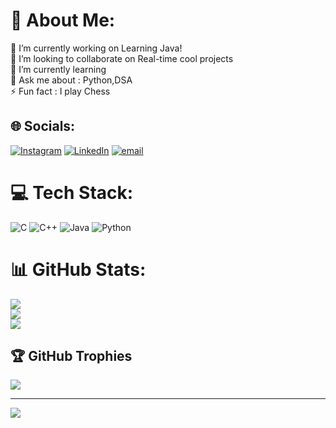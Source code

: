 # 💫 About Me:
🔭 I’m currently working on Learning Java!<br>👯 I’m looking to collaborate on Real-time cool projects<br>🌱 I’m currently learning<br>💬 Ask me about : Python,DSA<br>⚡ Fun fact : I play Chess


## 🌐 Socials:
[![Instagram](https://img.shields.io/badge/Instagram-%23E4405F.svg?logo=Instagram&logoColor=white)](https://instagram.com/just.notdev) [![LinkedIn](https://img.shields.io/badge/LinkedIn-%230077B5.svg?logo=linkedin&logoColor=white)](https://linkedin.com/in/JustinJuby) [![email](https://img.shields.io/badge/Email-D14836?logo=gmail&logoColor=white)](mailto:justinjuby930@gmail.com) 

# 💻 Tech Stack:
![C](https://img.shields.io/badge/c-%2300599C.svg?style=for-the-badge&logo=c&logoColor=white) ![C++](https://img.shields.io/badge/c++-%2300599C.svg?style=for-the-badge&logo=c%2B%2B&logoColor=white) ![Java](https://img.shields.io/badge/java-%23ED8B00.svg?style=for-the-badge&logo=openjdk&logoColor=white) ![Python](https://img.shields.io/badge/python-3670A0?style=for-the-badge&logo=python&logoColor=ffdd54)
# 📊 GitHub Stats:
![](https://github-readme-stats.vercel.app/api?username=Justin-Juby&theme=dark&hide_border=false&include_all_commits=false&count_private=false)<br/>
![](https://nirzak-streak-stats.vercel.app/?user=Justin-Juby&theme=dark&hide_border=false)<br/>
![](https://github-readme-stats.vercel.app/api/top-langs/?username=Justin-Juby&theme=dark&hide_border=false&include_all_commits=false&count_private=false&layout=compact)

## 🏆 GitHub Trophies
![](https://github-profile-trophy.vercel.app/?username=Justin-Juby&theme=radical&no-frame=false&no-bg=true&margin-w=4)

---
[![](https://visitcount.itsvg.in/api?id=Justin-Juby&icon=0&color=0)](https://visitcount.itsvg.in)

